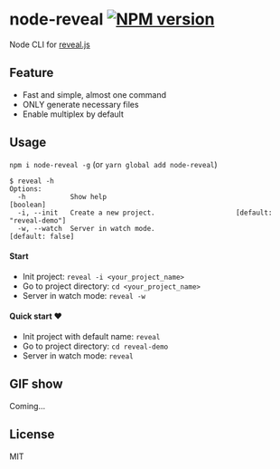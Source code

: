 # node-reveal [![NPM version][npm-image]][npm-url]
Node CLI for [reveal.js](https://github.com/hakimel/reveal.js)

## Feature

 - Fast and simple, almost one command
 - ONLY generate necessary files
 - Enable multiplex by default

## Usage

`npm i node-reveal -g` (or `yarn global add node-reveal`)

```text
$ reveal -h
Options:
  -h           Show help                                               [boolean]
  -i, --init   Create a new project.                    [default: "reveal-demo"]
  -w, --watch  Server in watch mode.                            [default: false]

```

#### Start

  - Init project: `reveal -i <your_project_name>`
  - Go to project directory: `cd <your_project_name>`
  - Server in watch mode: `reveal -w`

#### Quick start :heart:

  - Init project with default name: `reveal`
  - Go to project directory: `cd reveal-demo`
  - Server in watch mode: `reveal`

## GIF show

Coming...

## License
MIT


[npm-url]: https://npmjs.org/package/node-reveal
[npm-image]: https://img.shields.io/npm/v/node-reveal.svg?style=flat-square
